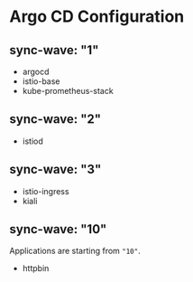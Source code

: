 # Argo CD Configuration

## sync-wave: "1"

* argocd
* istio-base
* kube-prometheus-stack

## sync-wave: "2"

* istiod

## sync-wave: "3"

* istio-ingress
* kiali

## sync-wave: "10"

Applications are starting from `"10"`.

* httpbin
